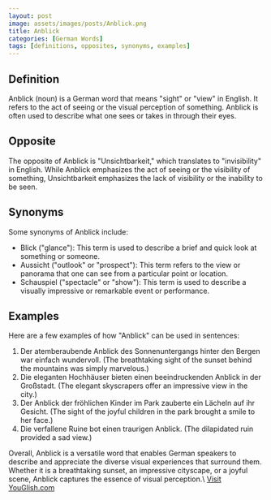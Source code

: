 ```yaml
---
layout: post
image: assets/images/posts/Anblick.png
title: Anblick
categories: [German Words]
tags: [definitions, opposites, synonyms, examples]
---
```


## Definition

Anblick (noun) is a German word that means "sight" or "view" in English. It refers to the act of seeing or the visual perception of something. Anblick is often used to describe what one sees or takes in through their eyes.

## Opposite

The opposite of Anblick is "Unsichtbarkeit," which translates to "invisibility" in English. While Anblick emphasizes the act of seeing or the visibility of something, Unsichtbarkeit emphasizes the lack of visibility or the inability to be seen.

## Synonyms

Some synonyms of Anblick include:

- Blick ("glance"): This term is used to describe a brief and quick look at something or someone.
- Aussicht ("outlook" or "prospect"): This term refers to the view or panorama that one can see from a particular point or location.
- Schauspiel ("spectacle" or "show"): This term is used to describe a visually impressive or remarkable event or performance.

## Examples

Here are a few examples of how "Anblick" can be used in sentences:

1. Der atemberaubende Anblick des Sonnenuntergangs hinter den Bergen war einfach wundervoll. (The breathtaking sight of the sunset behind the mountains was simply marvelous.)
2. Die eleganten Hochhäuser bieten einen beeindruckenden Anblick in der Großstadt. (The elegant skyscrapers offer an impressive view in the city.)
3. Der Anblick der fröhlichen Kinder im Park zauberte ein Lächeln auf ihr Gesicht. (The sight of the joyful children in the park brought a smile to her face.)
4. Die verfallene Ruine bot einen traurigen Anblick. (The dilapidated ruin provided a sad view.)

Overall, Anblick is a versatile word that enables German speakers to describe and appreciate the diverse visual experiences that surround them. Whether it is a breathtaking sunset, an impressive cityscape, or a joyful scene, Anblick captures the essence of visual perception.\ <a id="yg-widget-0" class="youglish-widget" data-query="Anblick" data-lang="german" data-components="8412" data-auto-start="0" data-bkg-color="theme_light" data-title="How%20to%20pronounce%20Anblick%20in%20German"  rel="nofollow" href="https://youglish.com">Visit YouGlish.com</a><script async src="https://youglish.com/public/emb/widget.js" charset="utf-8"></script>
